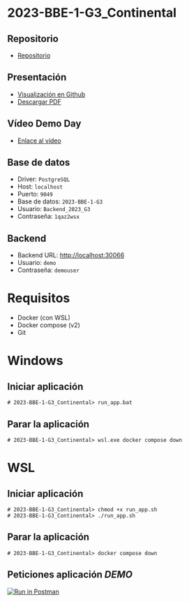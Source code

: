 # 2023-BBE-1-G3_Continental
## Repositorio
* [Repositorio](https://github.com/CampusDual/2023-BBE-1-G3_Continental)
## Presentación
* [Visualización en Github](https://github.com/CampusDual/2023-BBE-1-G3_Continental/blob/main/Presentacion/Cadena%20Hotelera.pdf)
* [Descargar PDF](https://raw.github.com/CampusDual/2023-BBE-1-G3_Continental/main/Presentacion/Cadena%20Hotelera.pdf)
## Vídeo Demo Day
* [Enlace al vídeo](https://campusdual-my.sharepoint.com/:v:/p/info/EaZjQWfnmX1DlZYhZrzX4AIBqiZkaVxXwJdP7ELdleXNhQ?e=tD3Enr&nav=eyJyZWZlcnJhbEluZm8iOnsicmVmZXJyYWxBcHAiOiJTdHJlYW1XZWJBcHAiLCJyZWZlcnJhbFZpZXciOiJTaGFyZURpYWxvZy1MaW5rIiwicmVmZXJyYWxBcHBQbGF0Zm9ybSI6IldlYiIsInJlZmVycmFsTW9kZSI6InZpZXcifX0%3D)
## Base de datos
* Driver: `PostgreSQL`
* Host: `localhost`
* Puerto: `9049`
* Base de datos: `2023-BBE-1-G3`
* Usuario: `Backend_2023_G3`
* Contraseña: `1qaz2wsx`
## Backend
* Backend URL: [http://localhost:30066](http://localhost:30066)
* Usuario: `demo`
* Contraseña: `demouser`

# Requisitos
* Docker (con WSL)
* Docker compose (v2)
* Git

# Windows
## Iniciar aplicación
```
# 2023-BBE-1-G3_Continental> run_app.bat
```
## Parar la aplicación
```
# 2023-BBE-1-G3_Continental> wsl.exe docker compose down
```

# WSL
## Iniciar aplicación
```
# 2023-BBE-1-G3_Continental> chmod +x run_app.sh
# 2023-BBE-1-G3_Continental> ./run_app.sh
```
## Parar la aplicación
```
# 2023-BBE-1-G3_Continental> docker compose down
```
## Peticiones aplicación *DEMO*
[![Run in Postman](https://run.pstmn.io/button.svg)](https://app.getpostman.com/run-collection/29381882-94bc132c-85a6-4077-b072-59ea768b8e2e?action=collection%2Ffork&source=rip_markdown&collection-url=entityId%3D29381882-94bc132c-85a6-4077-b072-59ea768b8e2e%26entityType%3Dcollection%26workspaceId%3D91970c3b-1c60-46cd-b8b6-20ae18eafa8b)
